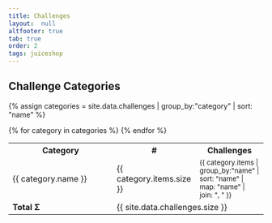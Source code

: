 ```yaml
---
title: Challenges
layout:  null
altfooter: true
tab: true
order: 2
tags: juiceshop
---
```


## Challenge Categories

{% assign categories = site.data.challenges | group_by:"category" | sort: "name" %}

<table>
  <tr>
    <th>Category</th>
    <th>#</th>
    <th>Challenges</th>
  </tr>
  {% for category in categories %}
  <tr>
    <td style="min-width: 190px">{{ category.name }}</td>
    <td style="min-width: 60px">{{ category.items.size }}</td>
    <td><small>{{ category.items | group_by:"name" | sort: "name" | map: "name" | join: ", " }}</small></td>
  </tr>
  {% endfor %}
  <tr>
    <td><strong>Total Σ</strong></td>
    <td colspan="2">{{ site.data.challenges.size }}</td>
  </tr>
</table>
